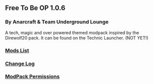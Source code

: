 ## Free To Be OP 1.0.6
### By Anarcraft & Team Underground Lounge

A tech, magic and over powered themed modpack inspired by the Direwolf20 pack.  It can be found on the Technic Launcher. (NOT YET!)

### [Mods List](Mods-List.md)

### [Change Log](Change-Log.md)

### [ModPack Permissions](ModPack-Permissions.md)
